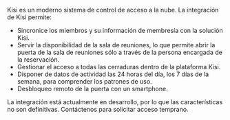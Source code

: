 Kisi es un moderno sistema de control de acceso a la nube. La integración de Kisi permite:

- Sincronice los miembros y su información de membresía con la solución Kisi.
- Servir la disponibilidad de la sala de reuniones, lo que permite abrir la puerta de la sala de reuniones sólo a través de la persona encargada de la reservación.
- Gestionar el acceso a todas las cerraduras dentro de la plataforma Kisi.
- Disponer de datos de actividad las 24 horas del día, los 7 días de la semana, para comprender los patrones de uso.
- Desbloqueo remoto de la puerta con un smartphone.

La integración está actualmente en desarrollo, por lo que las características no son definitivas. Contáctenos para solicitar acceso temprano.
